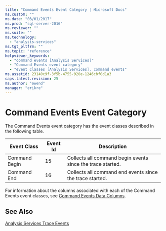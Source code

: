 ```yaml
---
title: "Command Events Event Category | Microsoft Docs"
ms.custom: ""
ms.date: "03/01/2017"
ms.prod: "sql-server-2016"
ms.reviewer: ""
ms.suite: ""
ms.technology: 
  - "analysis-services"
ms.tgt_pltfrm: ""
ms.topic: "reference"
helpviewer_keywords: 
  - "command events [Analysis Services]"
  - "Command Events event category"
  - "event classes [Analysis Services], command events"
ms.assetid: 23140c9f-3f5b-4755-920e-1246cbf0d1a3
caps.latest.revision: 25
ms.author: "owend"
manager: "erikre"
---
```

# Command Events Event Category
  The Command Events event category has the event classes described in the following table.  
  
|Event Class|Event Id|Description|  
|-----------------|--------------|-----------------|  
|Command Begin|15|Collects all command begin events since the trace started.|  
|Command End|16|Collects all command end events since the trace started.|  
  
 For information about the columns associated with each of the Command Events event classes, see [Command Events Data Columns](../../analysis-services/trace-events/command-events-data-columns.md).  
  
## See Also  
 [Analysis Services Trace Events](../../analysis-services/trace-events/analysis-services-trace-events.md)  
  
  